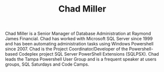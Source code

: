 ﻿---
title: Chad Miller
description: ""
image: /images/author/chad-miller.jpg
social:
- icon: fab fa-facebook
  link: https://facebook.com/#
- icon: fab fa-twitter
  link: https://twitter.com/#
- icon: fab fa-github
  link: https://github.com/#
- icon: fas fa-link
  link: ""
- icon: fab fa-linkedin-in
  link: https://www.linkedin.com/in/#/
- icon: fab fa-youtube
  link: '#'
- icon: fab fa-twitch
  link: https://www.twitch.tv/#

---
Chad Miller is a Senior Manager of Database Administration at Raymond James Financial. Chad has worked with Microsoft SQL Server since 1999 and has been automating administration tasks using Windows Powershell since 2007. Chad is the Project Coordinator/Developer of the Powershell-based Codeplex project SQL Server PowerShell Extensions (SQLPSX). Chad leads the Tampa Powershell User Group and is a frequent speaker at users groups, SQL Saturdays and Code Camps.
